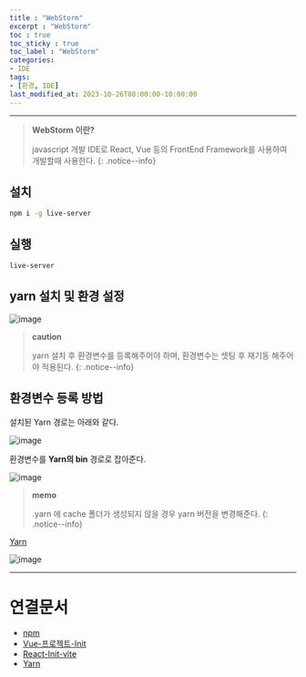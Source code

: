 ```yaml
---
title : "WebStorm"
excerpt : "WebStorm"
toc : true
toc_sticky : true
toc_label : "WebStorm"
categories:
- IDE
tags:
- [환경, IDE]
last_modified_at: 2023-10-26T08:00:00-10:00:00
---
```

  
---
  
> **WebStorm 이란?**  
>
> javascript 개발 IDE로 React, Vue 등의 FrontEnd Framework를 사용하여 개발할때 사용한다. 
{: .notice--info}  
  
## 설치
  
```bash
npm i -g live-server
```
  
## 실행
  
```bash
live-server
```
  
## yarn 설치 및 환경 설정
  
![image](../../assets/images/yarn_version_error.png)

> **caution**
>
> yarn 설치 후 환경변수를 등록해주어야 하며, 환경변수는 셋팅 후 재기동 해주어야 적용된다. 
{: .notice--info}  
  
## 환경변수 등록 방법
설치된 Yarn 경로는 아래와 같다.
  
![image](../../assets/images/yarn_setup_output.png)

환경변수를 **Yarn의 bin** 경로로 잡아준다.
  
![image](../../assets/images/EnvironmentYarnModule.png)

> **memo**
>
> .yarn 에 cache 폴더가 생성되지 않을 경우 yarn 버전을 변경해준다. 
{: .notice--info}  

[Yarn](../../frontend/frontend-Yarn#yarn-버전-변경)
  
![image](../../assets/images/Pasted%20image%2020240503004421.png)
  
---
  
# 연결문서
- [npm](../../nodejs/nodejs-npm)
- [Vue-프로젝트-Init](../../vuestudy/vuestudy-Vue-프로젝트-Init)
- [React-Init-vite](../../reactstudy/reactstudy-React-Init-vite)
- [Yarn](../../frontend/frontend-Yarn)